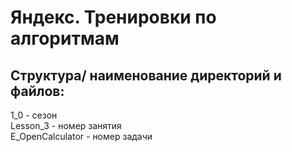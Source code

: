 Яндекс. Тренировки по алгоритмам
================================
Структура/ наименование директорий и файлов:   
--------------------------------------------
1_0 - сезон   
Lesson_3 - номер занятия   
E_OpenCalculator - номер задачи   
